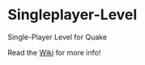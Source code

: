 # Singleplayer-Level

Single-Player Level for Quake

Read the [Wiki](https://github.com/Vantrono/Singleplayer-Level/wiki) for more info!
